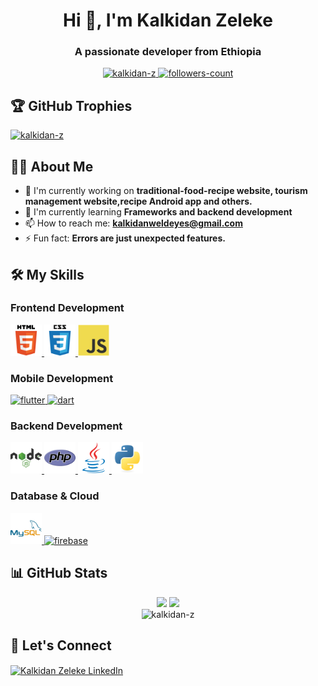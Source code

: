 <h1 align="center">Hi 👋, I'm Kalkidan Zeleke</h1>
  <h3 align="center">A passionate developer from Ethiopia</h3>

  <p align="center">
    <a href="https://github.com/kalkidan-z">
      <img src="https://komarev.com/ghpvc/?username=kalkidan-z&label=Profile%20views&color=0e75b6&style=flat" alt="kalkidan-z" />
    </a>
    <a href="https://github.com/kalkidan-z?tab=followers">
      <img src="https://img.shields.io/github/followers/kalkidan-z?label=Followers&style=social" alt="followers-count">
    </a>
  </p>

  ## 🏆 GitHub Trophies
  <div align="left">
    <a href="https://github.com/ryo-ma/github-profile-trophy">
      <img src="https://github-profile-trophy.vercel.app/?username=kalkidan-z&theme=onedark&row=2&column=4" alt="kalkidan-z" />
    </a>
  </div>

  ## 👨‍💻 About Me
  - 🔭 I'm currently working on **traditional-food-recipe website, tourism management website,recipe Android app and others.**
  - 🌱 I'm currently learning **Frameworks and backend development**
  - 📫 How to reach me: **kalkidanweldeyes@gmail.com**
  - ⚡ Fun fact: **Errors are just unexpected features.**

  ## 🛠️ My Skills

  ### Frontend Development
  <p>
    <a href="https://www.w3.org/html/" target="_blank" rel="noreferrer">
      <img src="https://raw.githubusercontent.com/devicons/devicon/master/icons/html5/html5-original-wordmark.svg" alt="html5" width="50" height="50"/>
    </a>
    <a href="https://www.w3schools.com/css/" target="_blank" rel="noreferrer">
      <img src="https://raw.githubusercontent.com/devicons/devicon/master/icons/css3/css3-original-wordmark.svg" alt="css3" width="50" height="50"/>
    </a>
    <a href="https://developer.mozilla.org/en-US/docs/Web/JavaScript" target="_blank" rel="noreferrer">
      <img src="https://raw.githubusercontent.com/devicons/devicon/master/icons/javascript/javascript-original.svg" alt="javascript" width="50" height="50"/>
    </a>
  </p>

  ### Mobile Development
  <p>
    <a href="https://flutter.dev" target="_blank" rel="noreferrer">
      <img src="https://www.vectorlogo.zone/logos/flutterio/flutterio-icon.svg" alt="flutter" width="50" height="50"/>
    </a>
    <a href="https://dart.dev" target="_blank" rel="noreferrer">
      <img src="https://www.vectorlogo.zone/logos/dartlang/dartlang-icon.svg" alt="dart" width="50" height="50"/>
    </a>
  </p>

  ### Backend Development
  <p>
    <a href="https://nodejs.org" target="_blank" rel="noreferrer">
      <img src="https://raw.githubusercontent.com/devicons/devicon/master/icons/nodejs/nodejs-original-wordmark.svg" alt="nodejs" width="50" height="50"/>
    </a>
    <a href="https://www.php.net" target="_blank" rel="noreferrer">
      <img src="https://raw.githubusercontent.com/devicons/devicon/master/icons/php/php-original.svg" alt="php" width="50" height="50"/>
    </a>
    <a href="https://www.java.com" target="_blank" rel="noreferrer">
      <img src="https://raw.githubusercontent.com/devicons/devicon/master/icons/java/java-original.svg" alt="java" width="50" height="50"/>
    </a>
    <a href="https://www.python.org" target="_blank" rel="noreferrer">
      <img src="https://raw.githubusercontent.com/devicons/devicon/master/icons/python/python-original.svg" alt="python" width="50" height="50"/>
    </a>
  </p>

  ### Database & Cloud
  <p>
    <a href="https://www.mysql.com/" target="_blank" rel="noreferrer">
      <img src="https://raw.githubusercontent.com/devicons/devicon/master/icons/mysql/mysql-original-wordmark.svg" alt="mysql" width="50" height="50"/>
    </a>
    <a href="https://firebase.google.com/" target="_blank" rel="noreferrer">
      <img src="https://cdn.simpleicons.org/firebase/%23FFCA28" alt="firebase" width="50" height="50"/>
    </a>
  </p>

  ## 📊 GitHub Stats

  <div align="center">
    <img width="48%" src="https://github-readme-stats.vercel.app/api?username=kalkidan-z&show_icons=true&theme=radical" />
    <img width="48%" src="https://github-readme-streak-stats.herokuapp.com/?user=kalkidan-z&theme=radical" />
  </div>

  <div align="center">
    <img src="https://github-readme-stats.vercel.app/api/top-langs?username=kalkidan-z&show_icons=true&locale=en&layout=compact&theme=radical" alt="kalkidan-z" />
  </div>

  ## 🌟 Let's Connect
  <p align="left">
  <a href="https://www.linkedin.com/in/kalkidan-zeleke-abc123/" target="blank">
    <img align="center" src="https://raw.githubusercontent.com/rahuldkjain/github-profile-readme-generator/master/src/images/icons/Social/linked-in-alt.svg" alt="Kalkidan Zeleke LinkedIn" height="30" width="40" />
  </a>
  </p>
</div>
